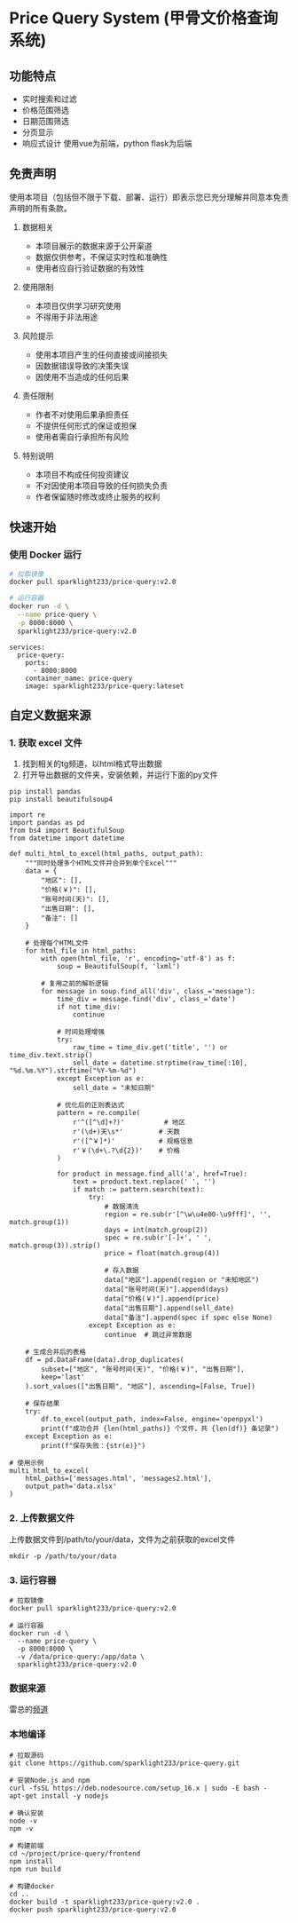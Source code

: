 # Price Query System (甲骨文价格查询系统)

## 功能特点

- 实时搜索和过滤
- 价格范围筛选
- 日期范围筛选
- 分页显示
- 响应式设计
使用vue为前端，python flask为后端

## 免责声明

使用本项目（包括但不限于下载、部署、运行）即表示您已充分理解并同意本免责声明的所有条款。

1. 数据相关
   - 本项目展示的数据来源于公开渠道
   - 数据仅供参考，不保证实时性和准确性
   - 使用者应自行验证数据的有效性

2. 使用限制
   - 本项目仅供学习研究使用
   - 不得用于非法用途

3. 风险提示
   - 使用本项目产生的任何直接或间接损失
   - 因数据错误导致的决策失误
   - 因使用不当造成的任何后果

4. 责任限制
   - 作者不对使用后果承担责任
   - 不提供任何形式的保证或担保
   - 使用者需自行承担所有风险

5. 特别说明
   - 本项目不构成任何投资建议
   - 不对因使用本项目导致的任何损失负责
   - 作者保留随时修改或终止服务的权利
  

## 快速开始
### 使用 Docker 运行

```bash
# 拉取镜像
docker pull sparklight233/price-query:v2.0

# 运行容器
docker run -d \
  --name price-query \
  -p 8000:8000 \
  sparklight233/price-query:v2.0
```

```
services:
  price-query:
    ports:
      - 8000:8000
    container_name: price-query
    image: sparklight233/price-query:lateset
```
## 自定义数据来源


### 1. 获取 excel 文件
1. 找到相关的tg频道，以html格式导出数据
2. 打开导出数据的文件夹，安装依赖，并运行下面的py文件

```
pip install pandas
pip install beautifulsoup4
```


```
import re
import pandas as pd
from bs4 import BeautifulSoup
from datetime import datetime

def multi_html_to_excel(html_paths, output_path):
    """同时处理多个HTML文件并合并到单个Excel"""
    data = {
        "地区": [],
        "价格(￥)": [],
        "账号时间(天)": [],
        "出售日期": [],
        "备注": []
    }

    # 处理每个HTML文件
    for html_file in html_paths:
        with open(html_file, 'r', encoding='utf-8') as f:
            soup = BeautifulSoup(f, 'lxml')

        # 复用之前的解析逻辑
        for message in soup.find_all('div', class_='message'):
            time_div = message.find('div', class_='date')
            if not time_div:
                continue

            # 时间处理增强
            try:
                raw_time = time_div.get('title', '') or time_div.text.strip()
                sell_date = datetime.strptime(raw_time[:10], "%d.%m.%Y").strftime("%Y-%m-%d")
            except Exception as e:
                sell_date = "未知日期"

            # 优化后的正则表达式
            pattern = re.compile(
                r'^([^\d]+?)'          # 地区
                r'(\d+)天\s*'         # 天数
                r'([^￥]*)'           # 规格信息
                r'￥(\d+\.?\d{2})'    # 价格
            )

            for product in message.find_all('a', href=True):
                text = product.text.replace(' ', '')
                if match := pattern.search(text):
                    try:
                        # 数据清洗
                        region = re.sub(r'[^\w\u4e00-\u9fff]', '', match.group(1))
                        days = int(match.group(2))
                        spec = re.sub(r'[-]+', ' ', match.group(3)).strip()
                        price = float(match.group(4))

                        # 存入数据
                        data["地区"].append(region or "未知地区")
                        data["账号时间(天)"].append(days)
                        data["价格(￥)"].append(price)
                        data["出售日期"].append(sell_date)
                        data["备注"].append(spec if spec else None)
                    except Exception as e:
                        continue  # 跳过异常数据

    # 生成合并后的表格
    df = pd.DataFrame(data).drop_duplicates(
        subset=["地区", "账号时间(天)", "价格(￥)", "出售日期"], 
        keep='last'
    ).sort_values(["出售日期", "地区"], ascending=[False, True])

    # 保存结果
    try:
        df.to_excel(output_path, index=False, engine='openpyxl')
        print(f"成功合并 {len(html_paths)} 个文件，共 {len(df)} 条记录")
    except Exception as e:
        print(f"保存失败：{str(e)}")

# 使用示例
multi_html_to_excel(
    html_paths=['messages.html', 'messages2.html'], 
    output_path='data.xlsx'
)
```

### 2. 上传数据文件
上传数据文件到/path/to/your/data，文件为之前获取的excel文件

```
mkdir -p /path/to/your/data
```

### 3. 运行容器
```
# 拉取镜像
docker pull sparklight233/price-query:v2.0

# 运行容器
docker run -d \
  --name price-query \
  -p 8000:8000 \
  -v /data/price-query:/app/data \
  sparklight233/price-query:v2.0
```


### 数据来源

雷总的[频道](https://t.me/masta_ee)

### 本地编译

```
# 拉取源码
git clone https://github.com/sparklight233/price-query.git

# 安装Node.js and npm
curl -fsSL https://deb.nodesource.com/setup_16.x | sudo -E bash -
apt-get install -y nodejs

# 确认安装
node -v
npm -v

# 构建前端
cd ~/project/price-query/frontend
npm install
npm run build

# 构建docker
cd ..
docker build -t sparklight233/price-query:v2.0 .
docker push sparklight233/price-query:v2.0
```
